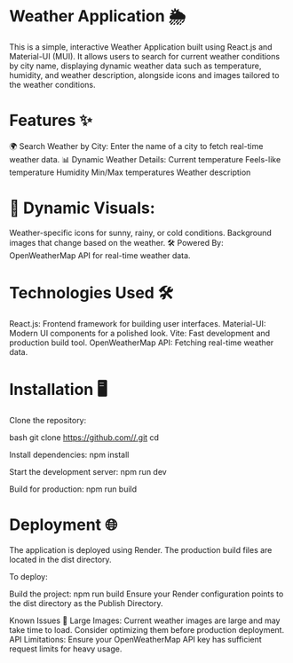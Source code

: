 

# Weather Application 🌦️

This is a simple, interactive Weather Application built using React.js and Material-UI (MUI). It allows users to search for current weather conditions by city name, displaying dynamic weather data such as temperature, humidity, and weather description, alongside icons and images tailored to the weather conditions.

# Features ✨

🌍 Search Weather by City: Enter the name of a city to fetch real-time weather data. 📊 Dynamic Weather Details: Current temperature Feels-like temperature Humidity Min/Max temperatures Weather description

# 🎨 Dynamic Visuals:

Weather-specific icons for sunny, rainy, or cold conditions. Background images that change based on the weather. 🛠️ Powered By: OpenWeatherMap API for real-time weather data.

# Technologies Used 🛠️

React.js: Frontend framework for building user interfaces. Material-UI: Modern UI components for a polished look. Vite: Fast development and production build tool. OpenWeatherMap API: Fetching real-time weather data.

# Installation 🖥️

Clone the repository:

bash git clone https://github.com//.git cd

Install dependencies: npm install

Start the development server: npm run dev

Build for production: npm run build

# Deployment 🌐

The application is deployed using Render. The production build files are located in the dist directory.

To deploy:

Build the project: npm run build Ensure your Render configuration points to the dist directory as the Publish Directory.

Known Issues 🚧 Large Images: Current weather images are large and may take time to load. Consider optimizing them before production deployment. API Limitations: Ensure your OpenWeatherMap API key has sufficient request limits for heavy usage.